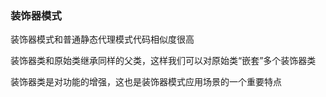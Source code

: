 ### 装饰器模式

装饰器模式和普通静态代理模式代码相似度很高

装饰器类和原始类继承同样的父类，这样我们可以对原始类“嵌套”多个装饰器类    

装饰器类是对功能的增强，这也是装饰器模式应用场景的一个重要特点
